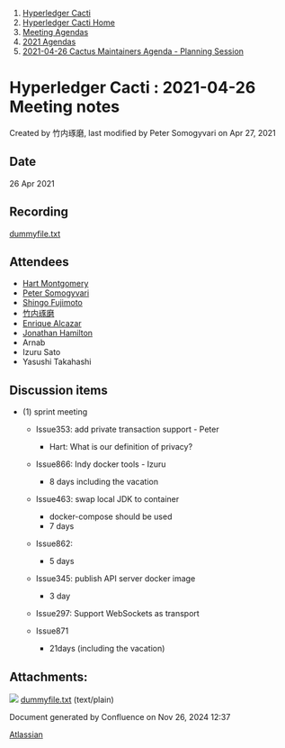 1. [Hyperledger Cacti](index.html)
2. [Hyperledger Cacti Home](Hyperledger-Cacti-Home_20414469.html)
3. [Meeting Agendas](Meeting-Agendas_20414488.html)
4. [2021 Agendas](2021-Agendas_20414860.html)
5. [2021-04-26 Cactus Maintainers Agenda - Planning Session](2021-04-26-Cactus-Maintainers-Agenda---Planning-Session_20415001.html)

# Hyperledger Cacti : 2021-04-26 Meeting notes

Created by 竹内琢磨, last modified by Peter Somogyvari on Apr 27, 2021

## Date

26 Apr 2021

## Recording

[dummyfile.txt](attachments/20415033/20415037.txt)

## Attendees

- [Hart Montgomery](https://lf-hyperledger.atlassian.net/wiki/people/712020:86f447c0-86dc-43b3-ac03-6a31923bbb84?ref=confluence)
- [Peter Somogyvari](https://lf-hyperledger.atlassian.net/wiki/people/557058:cae262a4-be99-4f5e-a36e-bf20a5c795f2?ref=confluence)
- [Shingo Fujimoto](https://lf-hyperledger.atlassian.net/wiki/people/712020:14e583f1-56ad-4e76-a373-78870fbd000f?ref=confluence)
- [竹内琢磨](https://lf-hyperledger.atlassian.net/wiki/people/70121:99daf5c8-226c-43d4-9f24-0a46a0546192?ref=confluence)
- [Enrique Alcazar](https://lf-hyperledger.atlassian.net/wiki/people/557058:a7fff85a-3ab1-45ea-94ab-91e933f419aa?ref=confluence)
- [Jonathan Hamilton](https://lf-hyperledger.atlassian.net/wiki/people/557058:b67865d6-864d-4728-91f1-8b4e178a6466?ref=confluence)
- Arnab
- Izuru Sato
- Yasushi Takahashi

## Discussion items

- (1) sprint meeting
  
  - Issue353: add private transaction support - Peter
    
    - Hart: What is our definition of privacy?
  - Issue866: Indy docker tools - Izuru
    
    - 8 days including the vacation
  - Issue463: swap local JDK to container
    
    - docker-compose should be used
    - 7 days
  - Issue862:
    
    - 5 days
  - Issue345: publish API server docker image
    
    - 3 day
  - Issue297: Support WebSockets as transport
  - Issue871
    
    - 21days (including the vacation)

## Attachments:

![](images/icons/bullet_blue.gif) [dummyfile.txt](attachments/20415033/20415037.txt) (text/plain)

Document generated by Confluence on Nov 26, 2024 12:37

[Atlassian](http://www.atlassian.com/)
